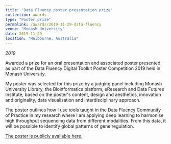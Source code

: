 ```yaml
---
title: "Data Fluency poster presentation prize"
collection: awards
type: "Poster prize"
permalink: /awards/2019-11-29-data-fluency
venue: "Monash University"
date: 2019-11-29
location: "Melbourne, Australia"
---
```


*2019*

Awarded a prize for an oral presentation and associated poster presented as part of the Data Fluency Digital Toolkit Poster Competition 2019 held in Monash University.

My poster was selected for this prize by a judging panel including Monash University Library, the Bioinformatics platform, eResearch and Data Futures Institute, based on the poster's content, design and aesthetics, innovation and originality, data visualisation and interdisciplinary approach.

The poster outlines how I use tools taught in the Data Fluency Community of Practice in my research where I am applying deep learning to harmonise high throughput sequencing data from different modalities. From this data, it will be possible to identify global patterns of gene regulation.

[The poster is publicly available here.](https://doi.org/10.26180/5de98972a2661)

